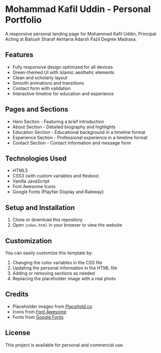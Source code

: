 # Mohammad Kafil Uddin - Personal Portfolio

A responsive personal landing page for Mohammad Kafil Uddin, Principal Acting at Baitush Sharaf Akhtaria Adarsh Fazil Degree Madrasa.

## Features

- Fully responsive design optimized for all devices
- Green-themed UI with Islamic aesthetic elements
- Clean and scholarly layout
- Smooth animations and transitions
- Contact form with validation
- Interactive timeline for education and experience

## Pages and Sections

- Hero Section - Featuring a brief introduction
- About Section - Detailed biography and highlights
- Education Section - Educational background in a timeline format
- Experience Section - Professional experience in a timeline format
- Contact Section - Contact information and message form

## Technologies Used

- HTML5
- CSS3 (with custom variables and flexbox)
- Vanilla JavaScript
- Font Awesome Icons
- Google Fonts (Playfair Display and Raleway)

## Setup and Installation

1. Clone or download this repository
2. Open `index.html` in your browser to view the website

## Customization

You can easily customize this template by:

1. Changing the color variables in the CSS file
2. Updating the personal information in the HTML file
3. Adding or removing sections as needed
4. Replacing the placeholder image with a real photo

## Credits

- Placeholder images from [Placehold.co](https://placehold.co/)
- Icons from [Font Awesome](https://fontawesome.com/)
- Fonts from [Google Fonts](https://fonts.google.com/)

## License

This project is available for personal and commercial use. 
